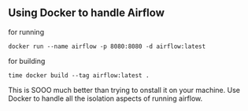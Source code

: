 ## Using Docker to handle Airflow

for running
```
docker run --name airflow -p 8080:8080 -d airflow:latest
```

for building
```
time docker build --tag airflow:latest .
```

This is SOOO much better than trying to onstall it on your machine. Use Docker to handle all the isolation aspects of running airflow.

